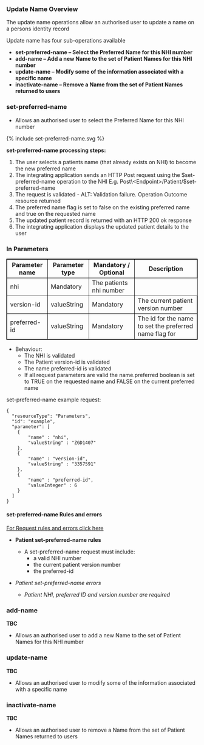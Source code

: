 

### Update Name Overview

The update name operations allow an authorised user to update a name on a persons identity record

Update name has four sub-operations available
* **set-preferred-name – Select the Preferred Name for this NHI number**
* **add-name – Add a new Name to the set of Patient Names for this NHI number**
* **update-name – Modify some of the information associated with a specific name**
* **inactivate-name – Remove a Name from the set of Patient Names returned to users**

### set-preferred-name

* Allows an authorised user to select the Preferred Name for this NHI number

<div>
{% include set-preferred-name.svg %}
</div>

**set-preferred-name processing steps:**
 
1. The user selects a patients name (that already exists on NHI) to become the new preferred name
2. The integrating application sends an HTTP Post request using the $set-preferred-name operation to the NHI E.g. Post\<Endpoint>/Patient/$set-preferred-name
3. The request is validated - ALT: Validation failure. Operation Outcome resource returned
4. The preferred name flag is set to false on the existing preferred name and true on the requested name
5. The updated patient record is returned with an HTTP 200 ok response
6. The integrating application displays the updated patient details to the user


<h3> In Parameters </h3>
<table>
<style>
table, th, td {
  border: 1px solid black;
  border-collapse: collapse;
}
</style>
<tr><th> Parameter name </th>
<th> Parameter type </th>
<th> Mandatory / Optional </th>
<th> Description </th></tr>

<tr><td> nhi </td>
<td> Mandatory </td>
<td> The patients nhi number </td></tr>

<tr><td> version-id </td>
<td> valueString </td>
<td> Mandatory </td>
<td> The current patient version number </td></tr>

<tr><td> preferred-id </td>
<td> valueString </td>
<td> Mandatory </td>
<td> The id for the name to set the preferred name flag for </td></tr>
</table>


* Behaviour:
  * The NHI is validated
  * The Patient version-id is validated
  * The name preferred-id is validated
  * If all request parameters are valid the name.preferred boolean is set to TRUE on the requested name and FALSE on the current preferred name


set-preferred-name example request:

```  
{
  "resourceType": "Parameters",
  "id": "example",
  "parameter": [
    {
        "name" : "nhi",
        "valueString" : "ZGD1407"
    },
    {
        "name" : "version-id",
        "valueString" : "3357591"
    },
    {
        "name" : "preferred-id",
        "valueInteger" : 6
    }
  ]
}

```

#### set-preferred-name Rules and errors

[For Request rules and errors click here](/general.html#request-rules-and-errors)

* **Patient set-preferred-name rules**
  * A set-preferred-name request must include:
     * a valid NHI number
     * the current patient version number
     * the preferred-id

* _Patient set-preferred-name errors_
  * _Patient NHI, preferred ID and version number are required_ 



### add-name 

**TBC**

* Allows an authorised user to add a new Name to the set of Patient Names for this NHI number

### update-name

**TBC**

* Allows an authorised user to modify some of the information associated with a specific name

### inactivate-name 

**TBC**

* Allows an authorised user to remove a Name from the set of Patient Names returned to users
